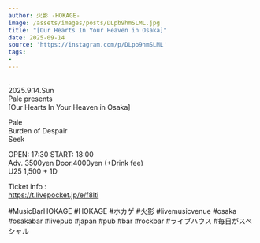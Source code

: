 ```yaml
---
author: 火影 -HOKAGE-
image: /assets/images/posts/DLpb9hmSLML.jpg
title: "[Our Hearts In Your Heaven in Osaka]"
date: 2025-09-14
source: 'https://instagram.com/p/DLpb9hmSLML'
tags:
- 
---
```

.<br>
2025.9.14.Sun<br>
Pale presents<br>
[Our Hearts In Your Heaven in Osaka]

Pale<br>
Burden of Despair<br>
Seek

OPEN: 17:30 START: 18:00<br>
Adv. 3500yen Door.4000yen (+Drink fee)<br>
U25 1,500 + 1D

Ticket info :<br>
https://t.livepocket.jp/e/f8lti

#MusicBarHOKAGE #HOKAGE #ホカゲ #火影 #livemusicvenue #osaka #osakabar #livepub #japan #pub #bar #rockbar #ライブハウス #毎日がスペシャル